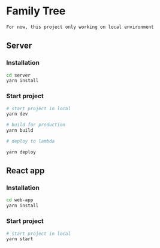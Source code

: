 # Family Tree

```bash
For now, this project only working on local environment 
```

## Server

### Installation

```bash
cd server
yarn install
```

### Start project

```python
# start project in local
yarn dev

# build for production
yarn build

# deploy to lambda

yarn deploy
```

## React app

### Installation

```bash
cd web-app
yarn install
```

### Start project

```python
# start project in local
yarn start
